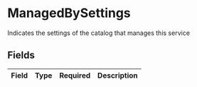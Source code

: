# ManagedBySettings

Indicates the settings of the catalog that manages this service


## Fields

| Field       | Type        | Required    | Description |
| ----------- | ----------- | ----------- | ----------- |